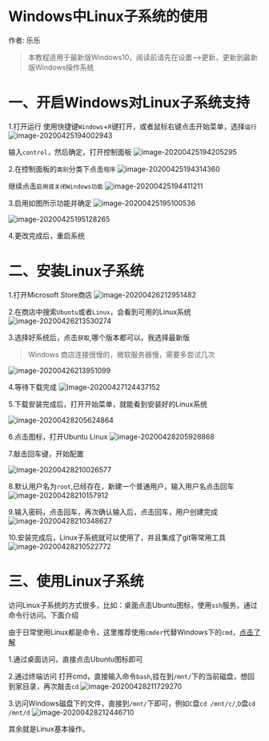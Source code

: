 # Windows中Linux子系统的使用

作者: 乐乐

> 本教程适用于最新版Windows10，阅读前请先在设置-->更新，更新到最新版Windows操作系统


# 一、开启Windows对Linux子系统支持

1.打开运行
使用快捷键`Windows`+`R`键打开，或者鼠标右键点击开始菜单，选择`运行`
![image-20200425194002943](windows%E4%B8%ADlinux%E5%AD%90%E7%B3%BB%E7%BB%9F%E7%9A%84%E5%AE%89%E8%A3%85%E4%BD%BF%E7%94%A8.assets/image-20200425194002943.png)

输入`control`，然后确定，打开控制面板
![image-20200425194205295](windows%E4%B8%ADlinux%E5%AD%90%E7%B3%BB%E7%BB%9F%E7%9A%84%E5%AE%89%E8%A3%85%E4%BD%BF%E7%94%A8.assets/image-20200425194205295.png)

2.在控制面板的`类别`分类下点击`程序`
![image-20200425194314360](windows%E4%B8%ADlinux%E5%AD%90%E7%B3%BB%E7%BB%9F%E7%9A%84%E5%AE%89%E8%A3%85%E4%BD%BF%E7%94%A8.assets/image-20200425194314360.png)

继续点击`启用或关闭Windows功能`
![image-20200425194411211](windows%E4%B8%ADlinux%E5%AD%90%E7%B3%BB%E7%BB%9F%E7%9A%84%E5%AE%89%E8%A3%85%E4%BD%BF%E7%94%A8.assets/image-20200425194411211.png)


3.启用如图所示功能并确定
![image-20200425195100536](windows%E4%B8%ADlinux%E5%AD%90%E7%B3%BB%E7%BB%9F%E7%9A%84%E5%AE%89%E8%A3%85%E4%BD%BF%E7%94%A8.assets/image-20200425195100536.png)

![image-20200425195128265](windows%E4%B8%ADlinux%E5%AD%90%E7%B3%BB%E7%BB%9F%E7%9A%84%E5%AE%89%E8%A3%85%E4%BD%BF%E7%94%A8.assets/image-20200425195128265.png)

4.更改完成后，重启系统

# 二、安装Linux子系统

1.打开Microsoft Store商店
![image-20200426212951482](windows%E4%B8%ADlinux%E5%AD%90%E7%B3%BB%E7%BB%9F%E7%9A%84%E5%AE%89%E8%A3%85%E4%BD%BF%E7%94%A8.assets/image-20200426212951482.png)

2.在商店中搜索`Ubuntu`或者`Linux`，会看到可用的Linux系统
![image-20200426213530274](windows%E4%B8%ADlinux%E5%AD%90%E7%B3%BB%E7%BB%9F%E7%9A%84%E5%AE%89%E8%A3%85%E4%BD%BF%E7%94%A8.assets/image-20200426213530274.png)


3.选择好系统后，点击`获取`,哪个版本都可以，我选择最新版

> Windows 商店连接很慢的，微软服务器慢，需要多尝试几次

![image-20200426213951099](windows%E4%B8%ADlinux%E5%AD%90%E7%B3%BB%E7%BB%9F%E7%9A%84%E5%AE%89%E8%A3%85%E4%BD%BF%E7%94%A8.assets/image-20200426213951099.png)

4.等待下载完成
![image-20200427124437152](windows%E4%B8%ADlinux%E5%AD%90%E7%B3%BB%E7%BB%9F%E7%9A%84%E5%AE%89%E8%A3%85%E4%BD%BF%E7%94%A8.assets/image-20200427124437152.png)

5.下载安装完成后，打开开始菜单，就能看到安装好的Linux系统

![image-20200428205624864](windows%E4%B8%ADlinux%E5%AD%90%E7%B3%BB%E7%BB%9F%E7%9A%84%E5%AE%89%E8%A3%85%E4%BD%BF%E7%94%A8.assets/image-20200428205624864.png)

6.点击图标，打开Ubuntu Linux
![image-20200428205928868](windows%E4%B8%ADlinux%E5%AD%90%E7%B3%BB%E7%BB%9F%E7%9A%84%E5%AE%89%E8%A3%85%E4%BD%BF%E7%94%A8.assets/image-20200428205928868.png)

7.敲击回车键，开始配置

![image-20200428210026577](windows%E4%B8%ADlinux%E5%AD%90%E7%B3%BB%E7%BB%9F%E7%9A%84%E5%AE%89%E8%A3%85%E4%BD%BF%E7%94%A8.assets/image-20200428210026577.png)

8.默认用户名为`root`,已经存在，新建一个普通用户，输入用户名点击回车
![image-20200428210157912](windows%E4%B8%ADlinux%E5%AD%90%E7%B3%BB%E7%BB%9F%E7%9A%84%E5%AE%89%E8%A3%85%E4%BD%BF%E7%94%A8.assets/image-20200428210157912.png)

9.输入密码，点击回车，再次确认输入后，点击回车，用户创建完成
![image-20200428210348627](windows%E4%B8%ADlinux%E5%AD%90%E7%B3%BB%E7%BB%9F%E7%9A%84%E5%AE%89%E8%A3%85%E4%BD%BF%E7%94%A8.assets/image-20200428210348627.png)

10.安装完成后，Linux子系统就可以使用了，并且集成了git等常用工具
![image-20200428210522772](windows%E4%B8%ADlinux%E5%AD%90%E7%B3%BB%E7%BB%9F%E7%9A%84%E5%AE%89%E8%A3%85%E4%BD%BF%E7%94%A8.assets/image-20200428210522772.png)

# 三、使用Linux子系统
访问Linux子系统的方式很多，比如：桌面点击Ubuntu图标，使用`ssh`服务，通过命令行访问。下面介绍

由于日常使用Linux都是命令，这里推荐使用`cmder`代替Windows下的`cmd`，[点击了解](https://segmentfault.com/a/1190000021029858)

1.通过桌面访问，直接点击Ubuntu图标即可

2.通过终端访问
打开cmd，直接输入命令`bash`,挂在到`/mnt/`下的当前磁盘，想回到家目录，再次敲击`cd`
![image-20200428211729270](windows%E4%B8%ADlinux%E5%AD%90%E7%B3%BB%E7%BB%9F%E7%9A%84%E5%AE%89%E8%A3%85%E4%BD%BF%E7%94%A8.assets/image-20200428211729270.png)

3.访问Windows磁盘下的文件，直接到`/mnt/`下即可，例如`C`盘`cd /mnt/c/`,`D`盘`cd /mnt/d`
![image-20200428212446710](windows%E4%B8%ADlinux%E5%AD%90%E7%B3%BB%E7%BB%9F%E7%9A%84%E5%AE%89%E8%A3%85%E4%BD%BF%E7%94%A8.assets/image-20200428212446710.png)

其余就是Linux基本操作。
